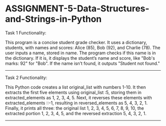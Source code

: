 # ASSIGNMENT-5-Data-Structures-and-Strings-in-Python

Task 1 Functionality:

This program is a concise student grade checker. It uses a dictionary, students, with names and scores: Alice (85), Bob (92), and Charlie (78). The user inputs a name, stored in name. The program checks if this name is in the dictionary. If it is, it displays the student’s name and score, like "Bob's marks: 92" for "Bob". If the name isn’t found, it outputs "Student not found."

---------------------------------------------------------------------------------------------------------------------------------------------------------------

Task 2 Functionality:

This Python code creates a list original_list with numbers 1-10. It then extracts the first five elements using original_list :5, storing them in extracted_elements as 1, 2, 3, 4, 5. Next, it reverses these elements with extracted_elements ::-1, resulting in reversed_elements as 5, 4, 3, 2, 1. Finally, it prints all three: the original list 1, 2, 3, 4, 5, 6, 7, 8, 9, 10, the extracted portion 1, 2, 3, 4, 5, and the reversed extraction 5, 4, 3, 2, 1.

______________________________________________________________________________________________________________________________________________________________
